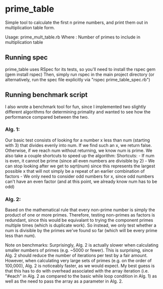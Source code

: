 # prime_table
Simple tool to calculate the first n prime numbers, and print them out in multiplication table form. 

Usage:
	prime_mult_table.rb <N>
Where	<N> : Number of primes to include in multiplication table


## Running spec
prime_table uses RSpec for its tests, so you'll need to install the rspec gem (gem install rspec) Then, simply run rspec in the main project directory (or alternatively, run the spec file explicitly via "rspec prime_table_spec.rb")

## Running benchmark script
I also wrote a benchmark tool for fun, since I implemented two slightly different algorithms for determining primality and wanted to see how the performance compared between the two. 

### Alg. 1:
Our basic test consists of looking for a number x less than num (starting with 3) that divides evenly into num. If we find such an x, we return false. Otherwise, if we reach num without returning, we know num is prime. We also take a couple shortcuts to speed up the algorithm:
	Shortcuts:
		- If num is even, it cannot be prime (since all even numbers are divisible by 2)
	  - We can stop looking after we get to sqrt(num) since this represents the largest possible x that will not simply be a repeat of
			an earlier combination of factors
		- We only need to consider odd numbers for x, since odd numbers can't have an even factor (and at this point, we already know num has to be odd)

### Alg. 2:
Based on the mathematical rule that every non-prime number is simply the product of one or more primes. Therefore, testing non-primes as factors is redundant, since this would be equivalant to trying the component primes multiple times (which is duplicate work). So instead, we only test whether a num is divisible by the primes we've found so far (which will be every prime less than num).

Note on benchmarks: Surprisingly, Alg. 2 is actually slower when calculating smaller numbers of primes (e.g. ~5000 or fewer). This is surprising, since Alg. 2 should reduce the number of iterations per test by a fair amount. However, when calculating very large sets of primes (e.g. on the order of 100,000), Alg. 2 is noticeably faster, as we would expect. My best guess is that this has to do with overhead associated with the array iteration (i.e. "#each" in Alg. 2 as compared to the basic while loop condition in Alg. 1) as well as the need to pass the array as a parameter in Alg. 2. 
